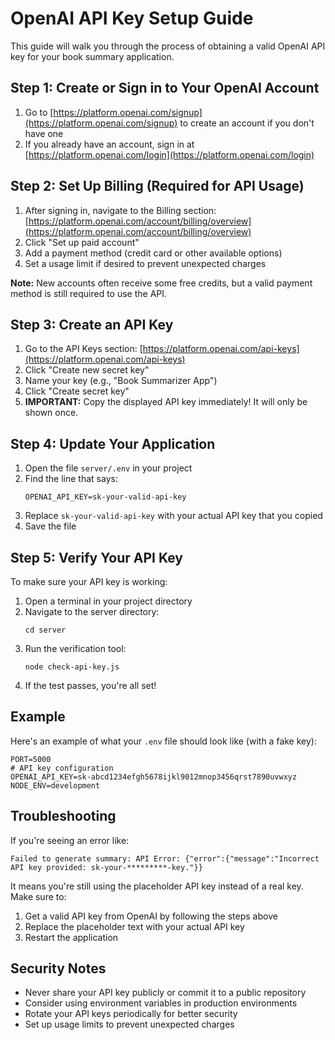 # OpenAI API Key Setup Guide

This guide will walk you through the process of obtaining a valid OpenAI API key for your book summary application.

## Step 1: Create or Sign in to Your OpenAI Account

1. Go to [https://platform.openai.com/signup](https://platform.openai.com/signup) to create an account if you don't have one
2. If you already have an account, sign in at [https://platform.openai.com/login](https://platform.openai.com/login)

## Step 2: Set Up Billing (Required for API Usage)

1. After signing in, navigate to the Billing section: [https://platform.openai.com/account/billing/overview](https://platform.openai.com/account/billing/overview)
2. Click "Set up paid account"
3. Add a payment method (credit card or other available options)
4. Set a usage limit if desired to prevent unexpected charges

**Note:** New accounts often receive some free credits, but a valid payment method is still required to use the API.

## Step 3: Create an API Key

1. Go to the API Keys section: [https://platform.openai.com/api-keys](https://platform.openai.com/api-keys)
2. Click "Create new secret key"
3. Name your key (e.g., "Book Summarizer App")
4. Click "Create secret key"
5. **IMPORTANT:** Copy the displayed API key immediately! It will only be shown once.

## Step 4: Update Your Application

1. Open the file `server/.env` in your project
2. Find the line that says:
   ```
   OPENAI_API_KEY=sk-your-valid-api-key
   ```
3. Replace `sk-your-valid-api-key` with your actual API key that you copied
4. Save the file

## Step 5: Verify Your API Key

To make sure your API key is working:

1. Open a terminal in your project directory
2. Navigate to the server directory:
   ```
   cd server
   ```
3. Run the verification tool:
   ```
   node check-api-key.js
   ```
4. If the test passes, you're all set!

## Example

Here's an example of what your `.env` file should look like (with a fake key):

```
PORT=5000
# API key configuration
OPENAI_API_KEY=sk-abcd1234efgh5678ijkl9012mnop3456qrst7890uvwxyz
NODE_ENV=development
```

## Troubleshooting

If you're seeing an error like:
```
Failed to generate summary: API Error: {"error":{"message":"Incorrect API key provided: sk-your-*********-key."}}
```

It means you're still using the placeholder API key instead of a real key. Make sure to:

1. Get a valid API key from OpenAI by following the steps above
2. Replace the placeholder text with your actual API key
3. Restart the application

## Security Notes

- Never share your API key publicly or commit it to a public repository
- Consider using environment variables in production environments
- Rotate your API keys periodically for better security
- Set up usage limits to prevent unexpected charges 